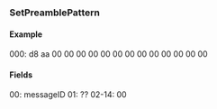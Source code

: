 ### SetPreamblePattern

#### Example
000:  d8 aa 00 00 00 00 00 00 00 00 00 00 00 00 00

#### Fields
00:    messageID
01:    ??
02-14: 00
